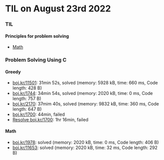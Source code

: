# **TIL on August 23rd 2022**
### TIL
#### Principles for problem solving
- [Math](../../../Computer%20science/Algorithm/math-08-23-2022.md)

### Problem Solving Using C
#### Greedy
- [boj.kr/11501](../../../Problem%20Solving/boj/Greedy/11501-08-23-2022.cpp): 31min 52s, solved (memory: 5928 kB, time: 660 ms, Code length: 428 B)
- [boj.kr/1744](../../../Problem%20Solving/boj/Greedy/1744-08-23-2022.cpp): 34min 54s, solved (memory: 2020 kB, time: 0 ms, Code length: 757 B)
- [boj.kr/2170](../../../Problem%20Solving/boj/Greedy/2170-08-23-2022.cpp): 37mim 40s, solved (memory: 9832 kB, time: 360 ms, Code length: 647 B)
- [boj.kr/1700](../../../Problem%20Solving/boj/Greedy/1700-08-23-2022.cpp): 44min, failed
- [Resolve boj.kr/1700](../../../Problem%20Solving/boj/Greedy/1700-re-08-23-2022.cpp): 1hr 16min, failed

#### Math
- [boj.kr/1978](../../../Problem%20Solving/boj/Math/1978-08-23-2022.cpp): solved (memory: 2020 kB, time: 0 ms, Code length: 406 B)
- [boj.kr/11653](../../../Problem%20Solving/boj/Math/11653-08-23-2022.cpp): solved (memory: 2020 kB, time: 32 ms, Code length: 292 B)